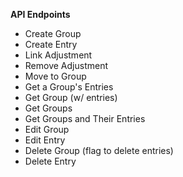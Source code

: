 **API Endpoints**

- Create Group
- Create Entry
- Link Adjustment
- Remove Adjustment
- Move to Group
- Get a Group's Entries
- Get Group (w/ entries)
- Get Groups
- Get Groups and Their Entries
- Edit Group
- Edit Entry
- Delete Group (flag to delete entries)
- Delete Entry